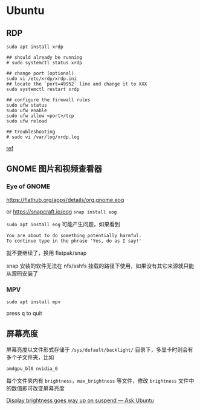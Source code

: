 # Ubuntu

## RDP

```shelldoc
sudo apt install xrdp

## should already be running
# sudo systemctl status xrdp

## change port (optional)
sudo vi /etc/xrdp/xrdp.ini
## locate the `port=49952` line and change it to XXX
sudo systemctl restart xrdp

## configure the firewall rules
sudo ufw status
sudo ufw enable
sudo ufw allow <port>/tcp
sudo ufw reload

## troubleshooting
# sudo vi /var/log/xrdp.log
```

[ref](https://phoenixnap.com/kb/ubuntu-remote-desktop-from-windows)

## GNOME 图片和视频查看器

### Eye of GNOME

https://flathub.org/apps/details/org.gnome.eog

or https://snapcraft.io/eog `snap install eog`

`sudo apt install eog` 可能产生问题，如果看到

```
You are about to do something potentially harmful.
To continue type in the phrase 'Yes, do as I say!'
```

就不要继续了，换用 flatpak/snap

snap 安装的软件无法在 nfs/sshfs 挂载的路径下使用，如果没有其它来源就只能从源码安装了

### **MPV**

`sudo apt install mpv`

press <kbd>q</kbd> to quit

## 屏幕亮度

屏幕亮度以文件形式存储于 `/sys/default/backlight/` 目录下，多显卡时则会有多个子文件夹，比如

```
amdgpu_bl0 nvidia_0
```

每个文件夹内有 `brightness`，`max_brightness` 等文件，修改 `brightness` 文件中的数值即可改变屏幕亮度

[Display brightness goes way up on suspend — Ask Ubuntu](https://askubuntu.com/a/1313453/1577456)
